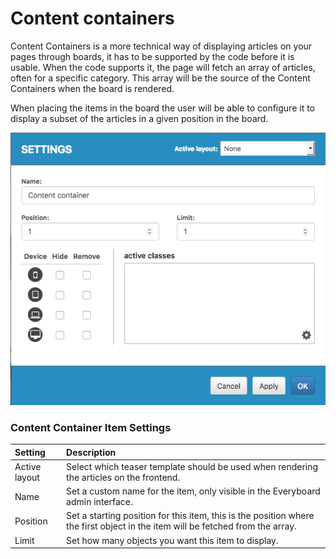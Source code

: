 # Content containers

Content Containers is a more technical way of displaying articles on your pages through boards, it has to be supported by the code before it is usable. When the code supports it, the page will fetch an array of articles, often for a specific category. This array will be the source of the Content Containers when the board is rendered.

When placing the items in the board the user will be able to configure it to display a subset of the articles in a given position in the board.

![An example of Content Container item settings in the Everyboard interface.](../../.gitbook/assets/cc-item.png)

### Content Container Item Settings

| Setting | Description |
| :--- | :--- |
| Active layout | Select which teaser template should be used when rendering the articles on the frontend. |
| Name | Set a custom name for the item, only visible in the Everyboard admin interface. |
| Position | Set a starting position for this item, this is the position where the first object in the item will be fetched from the array. |
| Limit | Set how many objects you want this item to display. |



